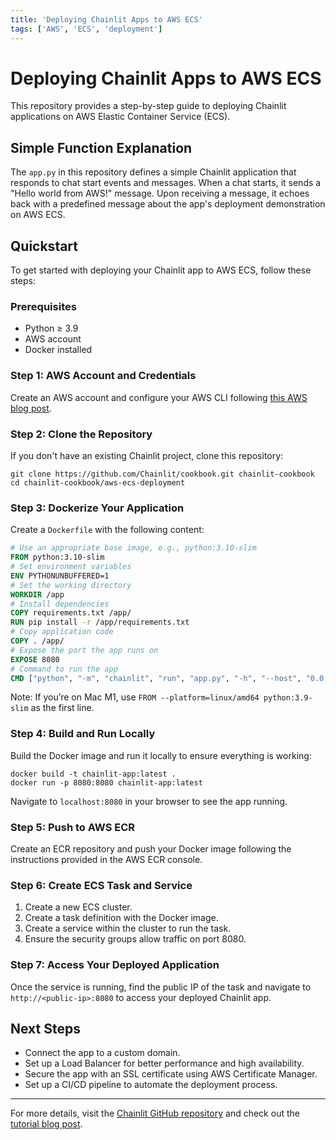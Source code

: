 ```yaml
---
title: 'Deploying Chainlit Apps to AWS ECS'
tags: ['AWS', 'ECS', 'deployment']
---
```


# Deploying Chainlit Apps to AWS ECS

This repository provides a step-by-step guide to deploying Chainlit applications on AWS Elastic Container Service (ECS).

## Simple Function Explanation

The `app.py` in this repository defines a simple Chainlit application that responds to chat start events and messages. When a chat starts, it sends a "Hello world from AWS!" message. Upon receiving a message, it echoes back with a predefined message about the app's deployment demonstration on AWS ECS.

## Quickstart

To get started with deploying your Chainlit app to AWS ECS, follow these steps:

### Prerequisites

- Python ≥ 3.9
- AWS account
- Docker installed

### Step 1: AWS Account and Credentials

Create an AWS account and configure your AWS CLI following [this AWS blog post](https://aws.amazon.com/blogs/aws/new-users-guide-to-configuring-the-aws-cli/).

### Step 2: Clone the Repository

If you don't have an existing Chainlit project, clone this repository:
    
```shell
git clone https://github.com/Chainlit/cookbook.git chainlit-cookbook
cd chainlit-cookbook/aws-ecs-deployment
```

### Step 3: Dockerize Your Application

Create a `Dockerfile` with the following content:

```dockerfile
# Use an appropriate base image, e.g., python:3.10-slim
FROM python:3.10-slim
# Set environment variables
ENV PYTHONUNBUFFERED=1
# Set the working directory
WORKDIR /app
# Install dependencies
COPY requirements.txt /app/
RUN pip install -r /app/requirements.txt
# Copy application code
COPY . /app/
# Expose the port the app runs on
EXPOSE 8080
# Command to run the app
CMD ["python", "-m", "chainlit", "run", "app.py", "-h", "--host", "0.0.0.0", "--port", "8080"]
```

Note: If you’re on Mac M1, use `FROM --platform=linux/amd64 python:3.9-slim` as the first line.

### Step 4: Build and Run Locally

Build the Docker image and run it locally to ensure everything is working:

```shell
docker build -t chainlit-app:latest .
docker run -p 8080:8080 chainlit-app:latest
```

Navigate to `localhost:8080` in your browser to see the app running.

### Step 5: Push to AWS ECR

Create an ECR repository and push your Docker image following the instructions provided in the AWS ECR console.

### Step 6: Create ECS Task and Service

1. Create a new ECS cluster.
2. Create a task definition with the Docker image.
3. Create a service within the cluster to run the task.
4. Ensure the security groups allow traffic on port 8080.

### Step 7: Access Your Deployed Application

Once the service is running, find the public IP of the task and navigate to `http://<public-ip>:8080` to access your deployed Chainlit app.

## Next Steps

- Connect the app to a custom domain.
- Set up a Load Balancer for better performance and high availability.
- Secure the app with an SSL certificate using AWS Certificate Manager.
- Set up a CI/CD pipeline to automate the deployment process.
---

For more details, visit the [Chainlit GitHub repository](https://github.com/Chainlit/chainlit) and check out the [tutorial blog post](https://ankushgarg.super.site/how-to-deploy-your-chatgpt-like-app-with-chainlit-and-aws-ecs).

